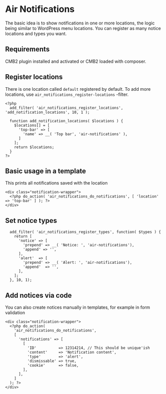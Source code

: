 # Air Notifications

The basic idea is to show notifications in one or more locations, the logic being similar to WordPress menu locations. You can register as many notice locations and types you want.

## Requirements

CMB2 plugin installed and activated or CMB2 loaded with composer.

## Register locations

There is one location called `default` registered by default. To add more locations, use `air_notifications_register-locations` -filter.

```
<?php
  add_filter( 'air_notifications_register_locations', 'add_notification_locations', 10, 1 );

  function add_notification_locations( $locations ) {
    $locations[] = [
      'top-bar' => [
        'name' => __( 'Top bar', 'air-notifications' ),
      ]
    ];
    return $locations;
  }
?>
```

## Basic usage in a template

This prints all notifications saved with the location

```
<div class="notification-wrapper">
  <?php do_action( 'air_notifications_do_notifications', [ 'location' => 'top-bar' ] ); ?>
</div>
```

## Set notice types

```
  add_filter( 'air_notifications_register_types', function( $types ) {
    return [
      'notice' => [
        'prepend' => __( 'Notice: ', 'air-notifications'),
        'append' => '',
      ],
      'alert'  => [
        'prepend' => __( 'Alert: ', 'air-notifications'),
        'append'  => '',
      ],
    ];
  }, 10, 1);
```

## Add notices via code

You can also create notices manually in templates, for example in form validation

```
<div class="notification-wrapper">
  <?php do_action(
    'air_notifications_do_notifications',
    [
      'notifications' => [
        [
          'ID'          => 12314214, // This should be unique'ish
          'content'     => 'Notification content',
          'type'        => 'alert',
          'dismissable' => true,
          'cookie'      => false,
        ],
      ],
    ]
  ); ?>
</div>
```

